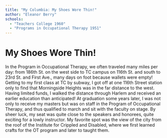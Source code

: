 ```yaml
---
title: "My Columbia: My Shoes Wore Thin!"
author: "Eleanor Berry"
schools:
  - "Teachers College 1960"
  - "Programs in Occupational Therapy 1951"
---
```


# My Shoes Wore Thin!

In the Program in Occupational Therapy, we often traveled many miles per day:  from 186th St. on the  west side to TC campus on 116th St. and south to 23rd St. and First Ave., many days on foot because wallets were empty!  Getting to my first class at TC by subway, I got off at one 116th Street station only to find that Morningside Heights was in the far distance to the west.  Having limited funds, I walked the distance through Harlem and received an earlier education than anticipated!  At graduation some years later, I was not only to receive my masters but was on staff in the Program of Occupational Therapy, and thus qualified to march and sit with the faculty on stage.  By sheer luck, my seat was quite close to the speakers and honorees, quite exciting for a lowly instructor.  My favorite spot was the view of the city from the roof of the Institute for Crippled and Disabled, where we first learned crafts for the OT program and later to taught them.
